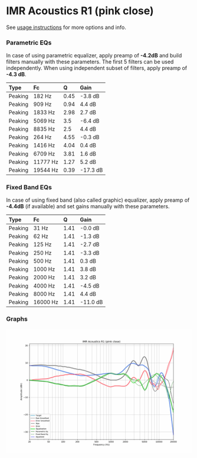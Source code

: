 # IMR Acoustics R1 (pink close)
See [usage instructions](https://github.com/jaakkopasanen/AutoEq#usage) for more options and info.

### Parametric EQs
In case of using parametric equalizer, apply preamp of **-4.2dB** and build filters manually
with these parameters. The first 5 filters can be used independently.
When using independent subset of filters, apply preamp of **-4.3 dB**.

| Type    | Fc       |    Q | Gain     |
|:--------|:---------|:-----|:---------|
| Peaking | 182 Hz   | 0.45 | -3.8 dB  |
| Peaking | 909 Hz   | 0.94 | 4.4 dB   |
| Peaking | 1833 Hz  | 2.98 | 2.7 dB   |
| Peaking | 5069 Hz  | 3.5  | -6.4 dB  |
| Peaking | 8835 Hz  | 2.5  | 4.4 dB   |
| Peaking | 264 Hz   | 4.55 | -0.3 dB  |
| Peaking | 1416 Hz  | 4.04 | 0.4 dB   |
| Peaking | 6709 Hz  | 3.81 | 1.6 dB   |
| Peaking | 11777 Hz | 1.27 | 5.2 dB   |
| Peaking | 19544 Hz | 0.39 | -17.3 dB |

### Fixed Band EQs
In case of using fixed band (also called graphic) equalizer, apply preamp of **-4.4dB**
(if available) and set gains manually with these parameters.

| Type    | Fc       |    Q | Gain     |
|:--------|:---------|:-----|:---------|
| Peaking | 31 Hz    | 1.41 | -0.0 dB  |
| Peaking | 62 Hz    | 1.41 | -1.3 dB  |
| Peaking | 125 Hz   | 1.41 | -2.7 dB  |
| Peaking | 250 Hz   | 1.41 | -3.3 dB  |
| Peaking | 500 Hz   | 1.41 | 0.3 dB   |
| Peaking | 1000 Hz  | 1.41 | 3.8 dB   |
| Peaking | 2000 Hz  | 1.41 | 3.2 dB   |
| Peaking | 4000 Hz  | 1.41 | -4.5 dB  |
| Peaking | 8000 Hz  | 1.41 | 4.4 dB   |
| Peaking | 16000 Hz | 1.41 | -11.0 dB |

### Graphs
![](./IMR%20Acoustics%20R1%20(pink%20close).png)